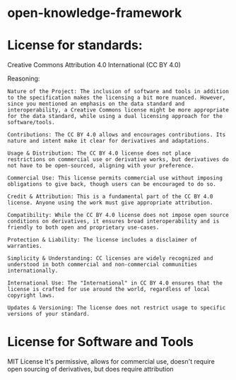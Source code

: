 # open-knowledge-framework


# License for standards:
Creative Commons Attribution 4.0 International (CC BY 4.0)

Reasoning:

    Nature of the Project: The inclusion of software and tools in addition to the specification makes the licensing a bit more nuanced. However, since you mentioned an emphasis on the data standard and interoperability, a Creative Commons license might be more appropriate for the data standard, while using a dual licensing approach for the software/tools.

    Contributions: The CC BY 4.0 allows and encourages contributions. Its nature and intent make it clear for derivatives and adaptations.

    Usage & Distribution: The CC BY 4.0 license does not place restrictions on commercial use or derivative works, but derivatives do not have to be open-sourced, aligning with your preference.

    Commercial Use: This license permits commercial use without imposing obligations to give back, though users can be encouraged to do so.

    Credit & Attribution: This is a fundamental part of the CC BY 4.0 license. Anyone using the work must give appropriate attribution.

    Compatibility: While the CC BY 4.0 license does not impose open source conditions on derivatives, it ensures broad interoperability and is friendly to both open and proprietary use-cases.

    Protection & Liability: The license includes a disclaimer of warranties.

    Simplicity & Understanding: CC licenses are widely recognized and understood in both commercial and non-commercial communities internationally.

    International Use: The "International" in CC BY 4.0 ensures that the license is crafted for use around the world, regardless of local copyright laws.

    Updates & Versioning: The license does not restrict usage to specific versions of your standard.

# License for Software and Tools
MIT License
It's permissive, allows for commercial use, doesn't require open sourcing of derivatives, but does require attribution 
